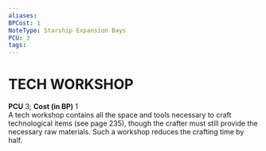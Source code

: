 ```yaml
---
aliases: 
BPCost: 1
NoteType: Starship Expansion Bays
PCU: 3
tags: 
---
```

# TECH WORKSHOP
**PCU** 3; **Cost (in BP)** 1  
A tech workshop contains all the space and tools necessary to craft technological items (see page 235), though the crafter must still provide the necessary raw materials. Such a workshop reduces the crafting time by half.